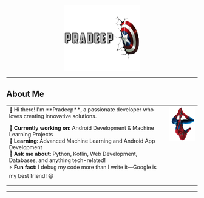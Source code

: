 <div align="center">
<img src="./assets/images/mergedBanner.png" alt="Pradeep" width="40%"/>
</div>

---

## About Me

<table>
<tr>
<td style="vertical-align: top; padding-right: 20px;">
👋 Hi there! I'm **Pradeep**, a passionate developer who loves creating innovative solutions.

🔭 **Currently working on:** Android Development & Machine Learning Projects  
🌱 **Learning:** Advanced Machine Learning and Android App Development  
💬 **Ask me about:** Python, Kotlin, Web Development, Databases, and anything tech-related!  
⚡ **Fun fact:** I debug my code more than I write it—Google is my best friend! 😄
</td>
<td style="vertical-align: top; text-align: right;">
<img src="./assets/images/pngwing.com (3).png" alt="Profile" width="120px"/>
</td>
</tr>
</table>

--- 